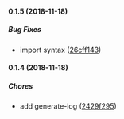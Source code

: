 #### 0.1.5 (2018-11-18)

##### Bug Fixes

*  import syntax ([26cff143](https://github.com/@bitscheme/react-native-cookie/commit/26cff143143d8e67c082b0b076a3c4eabc2517bc))

#### 0.1.4 (2018-11-18)

##### Chores

*  add generate-log ([2429f295](https://github.com/@bitscheme/react-native-cookie/commit/2429f29553e16764e326ec5a90af96455c0807bd))

